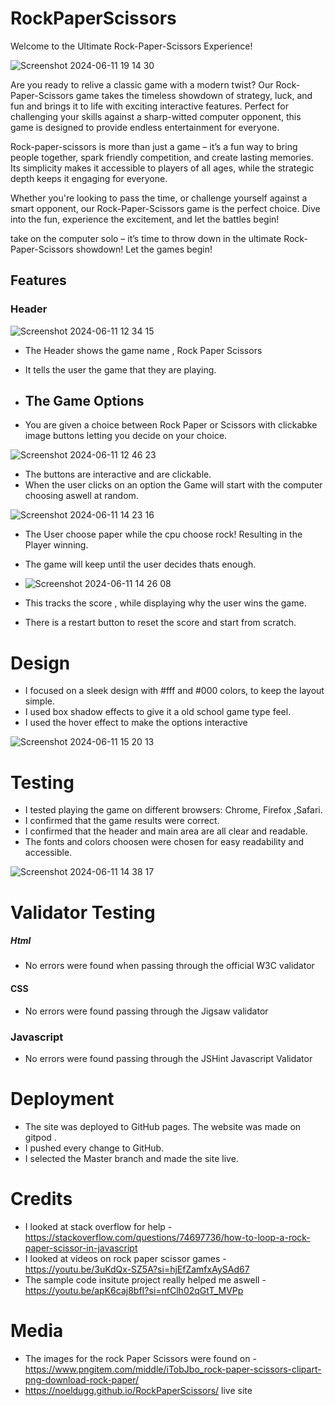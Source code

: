 # RockPaperScissors

Welcome to the Ultimate Rock-Paper-Scissors Experience!


![Screenshot 2024-06-11 19 14 30](https://github.com/noeldugg/RockPaperScissors/assets/157477260/e311f7a3-031d-4709-bfc9-3dfc046b718c)




Are you ready to relive a classic game with a modern twist? Our Rock-Paper-Scissors game takes the timeless showdown of strategy, luck, and fun and brings it to life with exciting interactive features. Perfect for challenging  your skills against a sharp-witted computer opponent, this game is designed to provide endless entertainment for everyone.

Rock-paper-scissors is more than just a game – it’s a fun way to bring people together, spark friendly competition, and create lasting memories. Its simplicity makes it accessible to players of all ages, while the strategic depth keeps it engaging for everyone.

Whether you're looking to pass the time, or challenge yourself against a smart opponent, our Rock-Paper-Scissors game is the perfect choice. Dive into the fun, experience the excitement, and let the battles begin!

 take on the computer solo – it’s time to throw down in the ultimate Rock-Paper-Scissors showdown!
 Let the games begin!



 ## Features 

 ### Header 
 ![Screenshot 2024-06-11 12 34 15](https://github.com/noeldugg/RockPaperScissors/assets/157477260/d9344880-c9de-42b9-ad40-e435845b8f8d)
 - The Header shows the game name , Rock Paper Scissors
 - It tells the user the game that they are playing.

 - ## The Game Options
 - You are given a choice between Rock Paper or Scissors with clickabke image buttons letting you decide on your choice.

![Screenshot 2024-06-11 12 46 23](https://github.com/noeldugg/RockPaperScissors/assets/157477260/8c732054-a89e-4894-a678-6da8e3ac4211)
- The buttons are interactive and are clickable.
- When the user clicks on an option the Game will start with the computer choosing aswell at random.

 ![Screenshot 2024-06-11 14 23 16](https://github.com/noeldugg/RockPaperScissors/assets/157477260/8f4d1941-f6b4-4c18-a277-84e18806e21c)

- The User choose paper while the cpu choose rock! Resulting in the Player winning.
- The game will keep until the user decides thats enough.

- ![Screenshot 2024-06-11 14 26 08](https://github.com/noeldugg/RockPaperScissors/assets/157477260/44b7c3d0-24fb-4226-8775-d81c1c5e0e0f)
 - This tracks the score , while displaying why the user wins the game.
 - There is a restart button to reset the score and start from scratch.


# Design 
- I focused on a sleek design with #fff and #000 colors, to keep the layout simple.
- I used box shadow effects to give it a old school game type feel.
- I used the hover effect to make the options interactive


![Screenshot 2024-06-11 15 20 13](https://github.com/noeldugg/RockPaperScissors/assets/157477260/b9655d6e-70e0-4453-b2c1-1b7494097425)




# Testing 

- I tested playing the game on different browsers: Chrome, Firefox ,Safari.
- I confirmed that the game results were correct.
- I confirmed that the header and main area are all clear and readable.
- The fonts and colors choosen were chosen for easy readability and accessible.

![Screenshot 2024-06-11 14 38 17](https://github.com/noeldugg/RockPaperScissors/assets/157477260/cf854b01-a041-4bc0-ba7e-76e7ba933d2e)


# Validator Testing 

##### Html 
-  No errors were found when passing through the official W3C validator 

#### CSS 
- No errors were found passing through the Jigsaw validator 

### Javascript 
- No errors were found passing through the JSHint Javascript Validator

# Deployment 
- The site was deployed to GitHub pages. The website was made on gitpod .
- I pushed every change to GitHub.
- I selected the Master branch and made the site live.

# Credits 
- I looked at stack overflow for help -  https://stackoverflow.com/questions/74697736/how-to-loop-a-rock-paper-scissor-in-javascript
- I looked at videos on rock paper scissor games - https://youtu.be/3uKdQx-SZ5A?si=hjEfZamfxAySAd67
- The sample code insitute project really helped me aswell - https://youtu.be/apK6caj8bfI?si=nfClh02qGtT_MVPp

# Media 
- The images for the rock Paper Scissors were found on - https://www.pngitem.com/middle/iTobJbo_rock-paper-scissors-clipart-png-download-rock-paper/
- https://noeldugg.github.io/RockPaperScissors/ live site 

